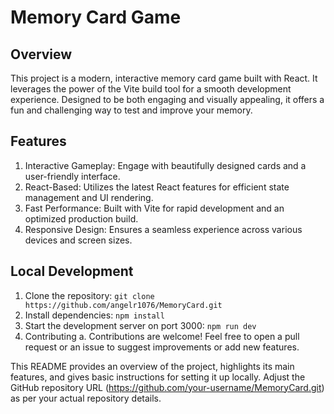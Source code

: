 # Memory Card Game

## Overview

This project is a modern, interactive memory card game built with React. It leverages the power of the Vite build tool for a smooth development experience. Designed to be both engaging and visually appealing, it offers a fun and challenging way to test and improve your memory.

## Features

1. Interactive Gameplay: Engage with beautifully designed cards and a user-friendly interface.
2. React-Based: Utilizes the latest React features for efficient state management and UI rendering.
3. Fast Performance: Built with Vite for rapid development and an optimized production build.
4. Responsive Design: Ensures a seamless experience across various devices and screen sizes.

## Local Development

1. Clone the repository: `git clone https://github.com/angelr1076/MemoryCard.git`
2. Install dependencies: `npm install`
3. Start the development server on port 3000: `npm run dev`
4. Contributing
   a. Contributions are welcome! Feel free to open a pull request or an issue to suggest improvements or add new features.

This README provides an overview of the project, highlights its main features, and gives basic instructions for setting it up locally. Adjust the GitHub repository URL (https://github.com/your-username/MemoryCard.git) as per your actual repository details.
